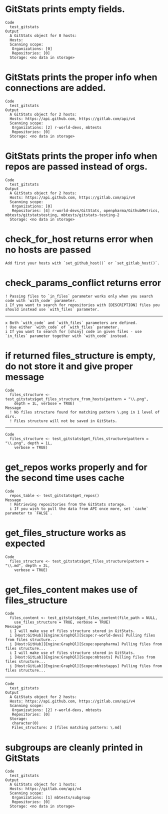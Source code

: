 # GitStats prints empty fields.

    Code
      test_gitstats
    Output
      A GitStats object for 0 hosts: 
      Hosts: 
      Scanning scope: 
       Organizations: [0] 
       Repositories: [0] 
      Storage: <no data in storage>

# GitStats prints the proper info when connections are added.

    Code
      test_gitstats
    Output
      A GitStats object for 2 hosts: 
      Hosts: https://api.github.com, https://gitlab.com/api/v4
      Scanning scope: 
       Organizations: [2] r-world-devs, mbtests
       Repositories: [0] 
      Storage: <no data in storage>

# GitStats prints the proper info when repos are passed instead of orgs.

    Code
      test_gitstats
    Output
      A GitStats object for 2 hosts: 
      Hosts: https://api.github.com, https://gitlab.com/api/v4
      Scanning scope: 
       Organizations: [0] 
       Repositories: [4] r-world-devs/GitStats, openpharma/GithubMetrics, mbtests/gitstatstesting, mbtests/gitstats-testing-2
      Storage: <no data in storage>

# check_for_host returns error when no hosts are passed

    Add first your hosts with `set_github_host()` or `set_gitlab_host()`.

# check_params_conflict returns error

    ! Passing files to `in_files` parameter works only when you search code with `with_code` parameter.
    i If you want to search for repositories with [DESCRIPTION] files you should instead use `with_files` parameter.

---

    x Both `with_code` and `with_files` parameters are defined.
    ! Use either `with_code` of `with_files` parameter.
    i If you want to search for [shiny] code in given files - use `in_files` parameter together with `with_code` instead.

# if returned files_structure is empty, do not store it and give proper message

    Code
      files_structure <- test_gitstats$get_files_structure_from_hosts(pattern = "\\.png",
        depth = 1L, verbose = TRUE)
    Message
      ! No files structure found for matching pattern \.png in 1 level of dirs.
      ! Files structure will not be saved in GitStats.

---

    Code
      files_structure <- test_gitstats$get_files_structure(pattern = "\\.png", depth = 1L,
        verbose = TRUE)

# get_repos works properly and for the second time uses cache

    Code
      repos_table <- test_gitstats$get_repos()
    Message
      ! Retrieving repositories from the GitStats storage.
      i If you wish to pull the data from API once more, set `cache` parameter to `FALSE`.

# get_files_structure works as expected

    Code
      files_structure <- test_gitstats$get_files_structure(pattern = "\\.md", depth = 2L,
        verbose = TRUE)

# get_files_content makes use of files_structure

    Code
      files_content <- test_gitstats$get_files_content(file_path = NULL,
        use_files_structure = TRUE, verbose = TRUE)
    Message
      i I will make use of files structure stored in GitStats.
      i [Host:GitHub][Engine:GraphQl][Scope:r-world-devs] Pulling files from files structure...
      i [Host:GitHub][Engine:GraphQl][Scope:openpharma] Pulling files from files structure...
      i I will make use of files structure stored in GitStats.
      i [Host:GitLab][Engine:GraphQl][Scope:mbtests] Pulling files from files structure...
      i [Host:GitLab][Engine:GraphQl][Scope:mbtestapps] Pulling files from files structure...

---

    Code
      test_gitstats
    Output
      A GitStats object for 2 hosts: 
      Hosts: https://api.github.com, https://gitlab.com/api/v4
      Scanning scope: 
       Organizations: [2] r-world-devs, mbtests
       Repositories: [0] 
      Storage: 
       character(0)
       Files_structure: 2 [files matching pattern: \.md]

# subgroups are cleanly printed in GitStats

    Code
      test_gitstats
    Output
      A GitStats object for 1 hosts: 
      Hosts: https://gitlab.com/api/v4
      Scanning scope: 
       Organizations: [1] mbtests/subgroup
       Repositories: [0] 
      Storage: <no data in storage>

